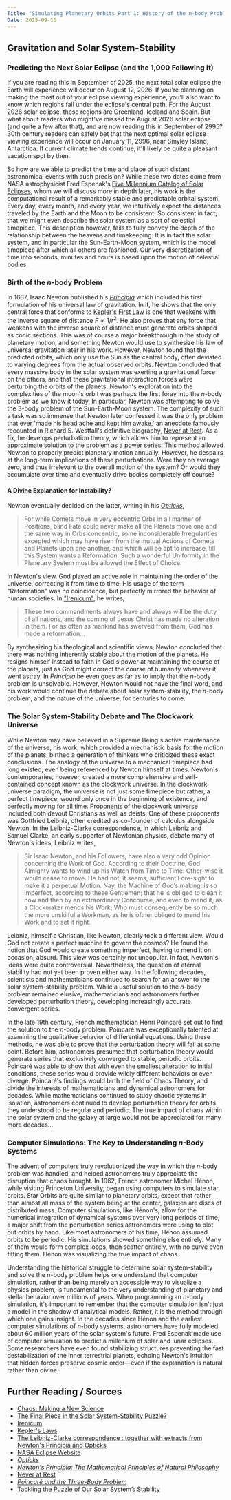 ```yaml
---
Title: "Simulating Planetary Orbits Part 1: History of the n-body Problem"
Date: 2025-09-10
---
```



## Gravitation and Solar System-Stability
### Predicting the Next Solar Eclipse (and the 1,000 Following It)
If you are reading this in September of 2025, the next total solar eclipse the Earth will experience will occur on August 12, 2026. If you're planning on making the most out of your eclipse viewing experience, you'll also want to know which regions fall under the eclipse's central path. For the August 2026 solar eclipse, these regions are Greenland, Iceland and Spain. But what about readers who might've missed the August 2026 solar eclipse (and quite a few after that), and are now reading this in September of 2995? 30th century readers can safely bet that the next optimal solar eclipse viewing experience will occur on January 11, 2996, near Smyley Island, Antarctica. If current climate trends continue, it'll likely be quite a pleasant vacation spot by then.

So how are we able to predict the time and place of such distant astronomical events with such precision? While these two dates come from NASA astrophysicist Fred Espenak's [Five Millennium Catalog of Solar Eclipses](https://eclipse.gsfc.nasa.gov/SEcat5/SEcatalog.html), whom we will discuss more in depth later, his work is the computational result of a remarkably stable and predictable orbital system. Every day, every month, and every year, we intuitively expect the distances traveled by the Earth and the Moon to be consistent. So consistent in fact, that we might even describe the solar system as a sort of celestial timepiece. This description however, fails to fully convey the depth of the relationship between the heavens and timekeeping. It is in fact the solar system, and in particular the Sun-Earth-Moon system, which is the model timepiece after which all others are fashioned. Our very discretization of time into seconds, minutes and hours is based upon the motion of celestial bodies. 

### Birth of the *n*-body Problem
In 1687, Isaac Newton published his [*Principia*](https://archive.org/details/newtonspmathema00newtrich/page/n7/mode/2up) which included his first formulation of his universal law of gravitation. In it, he shows that the only central force that conforms to [Kepler's First Law](http://hyperphysics.phy-astr.gsu.edu/hbase/kepler.html) is one that weakens with the inverse square of distance $F \propto 1/r^2$. He also proves that any force that weakens with the inverse square of distance must generate orbits shaped as conic sections. This was of course a major breakthrough in the study of planetary motion, and something Newton would use to synthesize his law of universal gravitation later in his work. However, Newton found that the predicted orbits, which only use the Sun as the central body, often deviated to varying degrees from the actual observed orbits. Newton concluded that every massive body in the solar system was exerting a gravitational force on the others, and that these gravitational interaction forces were perturbing the orbits of the planets. Newton's exploration into the complexities of the moon's orbit was perhaps the first foray into the *n*-body problem as we know it today. In particular, Newton was attempting to solve the 3-body problem of the Sun-Earth-Moon system. The complexity of such a task was so immense that Newton later confessed it was the only problem that ever 'made his head ache and kept him awake,' an anecdote famously recounted in Richard S. Westfall's definitive biography, [Never at Rest](https://archive.org/details/neveratrestbiogr0000west). As a fix, he develops perturbation theory, which allows him to represent an approximate solution to the problem as a power series. This method allowed Newton to properly predict planetary motion annually. However, he despairs at the long-term implications of these perturbations. Were they on average zero, and thus irrelevant to the overall motion of the system? Or would they accumulate over time and eventually drive bodies completely off course? 

#### A Divine Explanation for Instability?
Newton eventually decided on the latter, writing in his [*Opticks*](https://www.gutenberg.org/files/33504/33504-h/33504-h.htm),
> For while Comets move in very eccentric Orbs in all manner of Positions, blind Fate could never make all the Planets move one and the same way in Orbs concentric, some inconsiderable Irregularities excepted which may have risen from the mutual Actions of Comets and Planets upon one another, and which will be apt to increase, till this System wants a Reformation. Such a wonderful Uniformity in the Planetary System must be allowed the Effect of Choice.

In Newton's view, God played an active role in maintaining the order of the universe, correcting it from time to time. His usage of the term "Reformation" was no coincidence, but perfectly mirrored the behavior of human societies. In ["Irenicum"](https://www.newtonproject.ox.ac.uk/view/texts/normalized/THEM00003), he writes,
> These two commandments always have and always will be the duty of all nations, and the coming of Jesus Christ has made no alteration in them. For as often as mankind has swerved from them, God has made a reformation...

By synthesizing his theological and scientific views, Newton concluded that there was nothing inherently stable about the motion of the planets. He resigns himself instead to faith in God's power at maintaining the course of the planets, just as God might correct the course of humanity whenever it went astray. In *Principia* he even goes as far as to imply that the *n*-body problem is unsolvable. However, Newton would not have the final word, and his work would continue the debate about solar system-stability, the *n*-body problem, and the nature of the universe, for centuries to come.

### The Solar System-Stability Debate and The Clockwork Universe
While Newton may have believed in a Supreme Being's active maintenance of the universe, his work, which provided a mechanistic basis for the motion of the planets, birthed a generation of thinkers who criticized these exact conclusions. The analogy of the universe to a mechanical timepiece had long existed, even being referenced by Newton himself at times. Newton's contemporaries, however, created a more comprehensive and self-contained concept known as the clockwork universe. In the clockwork universe paradigm, the universe is not just some timepiece but rather, a perfect timepiece, wound only once in the beginning of existence, and perfectly moving for all time. Proponents of the clockwork universe included both devout Christians as well as deists. One of these proponents was Gottfried Leibniz, often credited as co-founder of calculus alongside Newton. In the [Leibniz-Clarke correspondence](https://archive.org/details/leibnizclarkecor00clar/page/n5/mode/2up), in which Leibniz and Samuel Clarke, an early supporter of Newtonian physics, debate many of Newton's ideas, Leibniz writes,
>Sir Isaac Newton, and his Followers, have also a very odd Opinion concerning the Work of God. According to their Doctrine, God Almighty wants to wind up his Watch from Time to Time: Other-wise it would cease to move. He had not, it seems, sufficient Fore-sight to make it a perpetual Motion. Nay, the Machine of God’s making, is so imperfect, according to these Gentlemen; that he is obliged to clean it now and then by an extraordinary Concourse, and even to mend it, as a Clockmaker mends his Work; Who must consequently be so much the more unskilful a Workman, as he is oftner obliged to mend his Work and to set it right.

Leibniz, himself a Christian, like Newton, clearly took a different view. Would God not create a perfect machine to govern the cosmos? He found the notion that God would create something imperfect, having to mend it on occasion, absurd. This view was certainly not unpopular. In fact, Newton's ideas were quite controversial. Nevertheless, the question of eternal stability had not yet been proven either way. In the following decades, scientists and mathematicians continued to search for an answer to the solar system-stability problem. While a useful solution to the *n*-body problem remained elusive, mathematicians and astronomers further developed perturbation theory, developing increasingly accurate convergent series. 

In the late 19th century, French mathematician Henri Poincaré set out to find the solution to the *n*-body problem. Poincaré was exceptionally talented at examining the qualitative behavior of differential equations. Using these methods, he was able to prove that the perturbation theory will fail at some point. Before him, astronomers presumed that perturbation theory would generate series that exclusively converged to stable, periodic orbits. Poincaré was able to show that with even the smallest alteration to initial conditions, these series would provide wildly different behaviors or even diverge. Poincaré's findings would birth the field of Chaos Theory, and divide the interests of mathematicians and dynamical astronomers for decades. While mathematicians continued to study chaotic systems in isolation, astronomers continued to develop perturbation theory for orbits they understood to be regular and periodic. The true impact of chaos within the solar system and the galaxy at large would not be appreciated for many more decades...

### Computer Simulations: The Key to Understanding *n*-Body Systems
The advent of computers truly revolutionized the way in which the *n*-body problem was handled, and helped astronomers truly appreciate the disruption that chaos brought. In 1962, French astronomer Michel Hénon, while visiting Princeton University, began using computers to simulate star orbits. Star Orbits are quite similar to planetary orbits, except that rather than almost all mass of the system being at the center, galaxies are discs of distributed mass. Computer simulations, like Hénon's, allow for the numerical integration of dynamical systems over very long periods of time, a major shift from the perturbation series astronomers were using to plot out orbits by hand. Like most astronomers of his time, Hénon assumed orbits to be periodic. His simulations showed something else entirely. Many of them would form complex loops, then scatter entirely, with no curve even fitting them. Hénon was visualizing the true impact of chaos.

Understanding the historical struggle to determine solar system-stability and solve the *n*-body problem helps one understand that computer simulation, rather than being merely an accessible way to visualize a physics problem, is fundamental to the very understanding of planetary and stellar behavior over millions of years. When programming an *n*-body simulation, it's important to remember that the computer simulation isn't just a model in the shadow of analytical models. Rather, it is the method through which one gains insight. In the decades since Hénon and the earliest computer simulations of *n*-body systems, astronomers have fully modeled about 60 million years of the solar system's future. Fred Espenak made use of computer simulation to predict a millenium of solar and lunar eclipses. Some researchers have even found stabilizing structures preventing the fast destabilization of the inner terrestrial planets, echoing Newton's intuition that hidden forces preserve cosmic order—even if the explanation is natural rather than divine.

## Further Reading / Sources
* [Chaos: Making a New Science](https://www.goodreads.com/book/show/64582.Chaos)
* [The Final Piece in the Solar System-Stability Puzzle?](https://physics.aps.org/articles/v16/72)
* [Irenicum](https://www.newtonproject.ox.ac.uk/view/texts/normalized/THEM00003)
* [Kepler's Laws](http://hyperphysics.phy-astr.gsu.edu/hbase/kepler.html)
* [The Leibniz-Clarke correspondence : together with extracts from Newton's Principia and Opticks](https://archive.org/details/leibnizclarkecor00clar/page/n5/mode/2up)
* [NASA Eclipse Website](https://eclipse.gsfc.nasa.gov/eclipse.html)
* [*Opticks*](https://www.gutenberg.org/files/33504/33504-h/33504-h.htm)
* [*Newton's Principia: The Mathematical Principles of Natural Philosophy*](https://archive.org/details/newtonspmathema00newtrich/page/n7/mode/2up)
* [Never at Rest](https://archive.org/details/neveratrestbiogr0000west)
* [*Poincaré and the Three-Body Problem*](https://oro.open.ac.uk/57403/1/335423.pdf)
* [Tackling the Puzzle of Our Solar System’s Stability](https://physics.aps.org/articles/v16/57)




